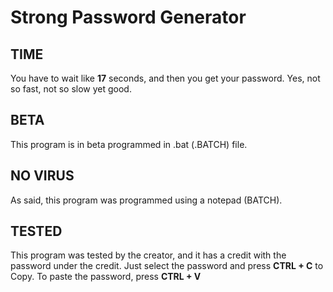 # Strong Password Generator
## TIME
You have to wait like **17** seconds, and then you get your password.
Yes, not so fast, not so slow yet good.
## BETA
This program is in beta programmed in .bat (.BATCH) file.
## NO VIRUS
As said, this program was programmed using a notepad (BATCH).
## TESTED
This program was tested by the creator, and it has a credit with the password under the credit.
Just select the password and press **CTRL + C** to Copy. To paste the password, press **CTRL + V**

